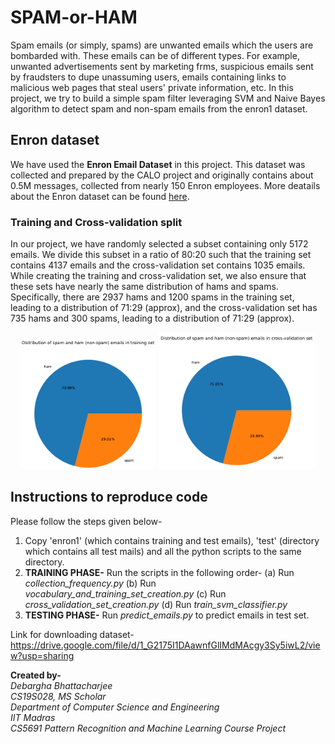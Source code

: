 # SPAM-or-HAM
Spam emails (or simply, spams) are unwanted emails which the users are bombarded with. These emails can be of different types. For example, unwanted advertisements sent by marketing frms, suspicious emails sent by fraudsters to dupe unassuming users, emails containing links to malicious web pages that steal users' private information, etc. In this project, we try to build a simple spam filter leveraging SVM and Naive Bayes algorithm to detect spam and non-spam emails from the enron1 dataset.

## Enron dataset
We have used the **Enron Email Dataset** in this project. This dataset was collected and prepared by the CALO project and originally contains about 0.5M messages, collected from nearly 150 Enron employees. More deatails about the Enron dataset can be found [here](https://www.cs.cmu.edu/~./enron/).

### Training and Cross-validation split
In our project, we have randomly selected a subset containing only 5172 emails. We divide this subset in a ratio of 80:20 such that the training set contains 4137 emails and the cross-validation set contains 1035 emails. While creating the training and cross-validation set, we also ensure that these sets have nearly the same distribution of hams and spams. Specifically, there are 2937 hams and 1200 spams in the training set, leading to a distribution of 71:29 (approx), and the cross-validation set has 735 hams and 300 spams, leading to a distribution of 71:29 (approx).
<div align="center">
    <p>
        <img src="images/distribution-training_set.png" alt="Training set distribution" width=43% height=43%>
        <img src="images/distribution-cross_validation_set.png" alt="Cross-validation set distribution" width=50% height=50%>
    </p>
</div>

## Instructions to reproduce code
Please follow the steps given below-

1. Copy 'enron1' (which contains training and test emails), 'test' (directory which contains all test mails) and all the python scripts to the same directory.
2. **TRAINING PHASE-** Run the scripts in the following order-
	(a) Run *collection_frequency.py*
	(b) Run *vocabulary_and_training_set_creation.py*
	(c) Run *cross_validation_set_creation.py*
	(d) Run *train_svm_classifier.py*
3. **TESTING PHASE-** Run *predict_emails.py* to predict emails in test set.

Link for downloading dataset- https://drive.google.com/file/d/1_G2175I1DAawnfGlIMdMAcgy3Sy5iwL2/view?usp=sharing

**Created by-** <br>
	*Debargha Bhattacharjee* <br>
	*CS19S028, MS Scholar* <br>
	*Department of Computer Science and Engineering* <br>
	*IIT Madras* <br>
	*CS5691 Pattern Recognition and Machine Learning Course Project* <br>